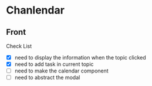 # Chanlendar

## Front
Check List
- [x] need to display the information when the topic clicked
- [x] need to add task in current topic
- [ ] need to make the calendar component
- [ ] need to abstract the modal
